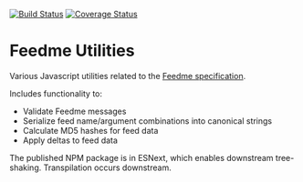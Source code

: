 [![Build Status](https://travis-ci.com/aarong/feedme-util.svg?branch=master)](https://travis-ci.com/aarong/feedme-util)
[![Coverage Status](https://coveralls.io/repos/github/aarong/feedme-util/badge.svg?branch=master)](https://coveralls.io/github/aarong/feedme-util?branch=master)

# Feedme Utilities

Various Javascript utilities related to the
[Feedme specification](https://github.com/aarong/feedme-client).

Includes functionality to:

- Validate Feedme messages
- Serialize feed name/argument combinations into canonical strings
- Calculate MD5 hashes for feed data
- Apply deltas to feed data

The published NPM package is in ESNext, which enables downstream tree-shaking.
Transpilation occurs downstream.
